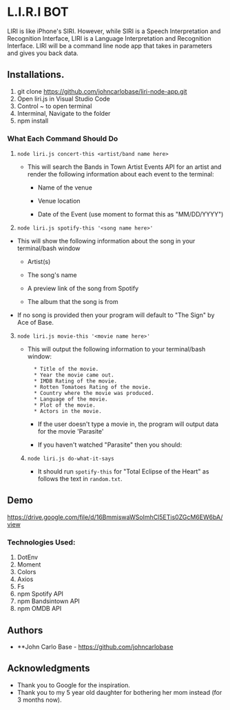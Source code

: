# L.I.R.I BOT
LIRI is like iPhone's SIRI. However, while SIRI is a Speech Interpretation and Recognition Interface, LIRI is a Language Interpretation and Recognition Interface. LIRI will be a command line node app that takes in parameters and gives you back data.




## Installations.
1. git clone https://github.com/johncarlobase/liri-node-app.git
2. Open liri.js in Visual Studio Code
3. Control ~  to open terminal 
4. Interminal, Navigate to the folder
5. npm install



### What Each Command Should Do

1. `node liri.js concert-this <artist/band name here>`

   * This will search the Bands in Town Artist Events API for an artist and render the following information about each event to the terminal:

     * Name of the venue

     * Venue location

     * Date of the Event (use moment to format this as "MM/DD/YYYY")
     
     
 2. `node liri.js spotify-this '<song name here>'`

   * This will show the following information about the song in your terminal/bash window

     * Artist(s)

     * The song's name

     * A preview link of the song from Spotify

     * The album that the song is from

   * If no song is provided then your program will default to "The Sign" by Ace of Base.
   
3. `node liri.js movie-this '<movie name here>'`

   * This will output the following information to your terminal/bash window:

     ```
       * Title of the movie.
       * Year the movie came out.
       * IMDB Rating of the movie.
       * Rotten Tomatoes Rating of the movie.
       * Country where the movie was produced.
       * Language of the movie.
       * Plot of the movie.
       * Actors in the movie.
     ```

      * If the user doesn't type a movie in, the program will output data for the movie 'Parasite'

      * If you haven't watched "Parasite" then you should: 
   
   4. `node liri.js do-what-it-says`

       * It should run `spotify-this` for "Total Eclipse of the Heart" as follows the text in `random.txt`.

## Demo 

https://drive.google.com/file/d/16BmmiswaWSoImhCl5ETis0ZGcM6EW6bA/view

### Technologies Used:
1. DotEnv
2. Moment
3. Colors
4. Axios
5. Fs
6. npm Spotify API
7. npm Bandsintown API
8. npm OMDB API




## Authors

* **John Carlo Base - https://github.com/johncarlobase


## Acknowledgments

* Thank you to Google for the inspiration. 
* Thank you to my 5 year old daughter for bothering her mom instead (for 3 months now). 

